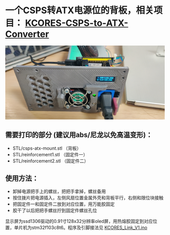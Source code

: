 # 一个CSPS转ATX电源位的背板，相关项目： [KCORES-CSPS-to-ATX-Converter](https://github.com/KCORES/KCORES-CSPS-to-ATX-Converter)

![CSPS to ATX Backplate](photo.jpg)

需要打印的部分 (建议用abs/尼龙以免高温变形)：
- 
- STL/csps-atx-mount.stl （背板）
- STL/reinforcement1.stl （固定件一）
- STL/reinforcement2.stl （固定件二）

使用方法：
-
- 卸掉电源把手上的螺丝，把把手拿掉，螺丝备用
- 按住拨片把电源插入，左侧风扇位置金属外壳和背板平行，右侧和限位块接触
- 把固定件一和固定件二放到对应位置，用万能胶固定
- 胶干了以后把把手螺丝拧到固定件螺丝孔位

显示屏为ssd1306驱动的0.91寸128x32分辨率oled屏，用热熔胶固定到对应位置，单片机为stm32f103c8t6。程序及引脚接法见 [KCORES_Link_V1.ino](Arduino/KCORES_Link_V1/KCORES_Link_V1.ino)